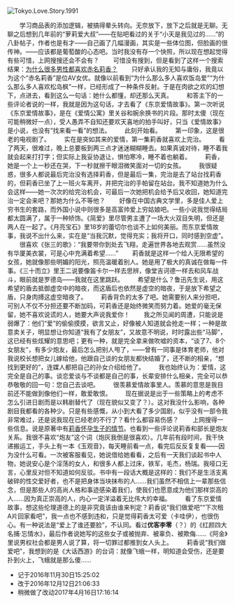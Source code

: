 ![Tokyo.Love.Story.1991](http://upload-images.jianshu.io/upload_images/5674982-fd018281f8f76aaf.jpg?imageMogr2/auto-orient/strip%7CimageView2/2/w/1240)

　　学习商品表的添加逻辑，被搞得晕头转向。无奈放下，放下之后就是无聊。无聊之后想到几年前的“萝莉爱大叔”——在贴吧看过的关于“小天是我见过的……”的八卦帖子，作者也是有才——自己画了几幅漫画，其实是一些体位图，但脸画的很传神。——应该都是葡萄酸的心态吧。当时我没有存一个快照，所以现在想起觉得有些可惜，上网搜搜还会不会有？
　　可惜没有搜到，但是看到了这样一个搜索结果：[为什么很多男性都喜欢赤名莉香？](https://www.zhihu.com/question/19554288)
　　只好承认我的无知与庸俗，我竟以为这个“赤名莉香”是位AV女优。就像以前看到“为什么那么多人喜欢饭岛爱”“为什么那么多人喜欢松岛枫”一样，已经形成了一种条件反射。于是在肉欲之欢的幻想下，点进去，看到这么一句话：她什么都懂，却还那么天真。
　　和答主下的一些评论者说的一样，我就是因为这句话，才去看了《东京爱情故事》。第一次听说《东京爱情故事》，是在《爱情公寓》里关谷和婉余换书的片段。那时太傻（现在可能稍微好一点），受人愚弄不自知还要欢天喜地的拍手叫好，只当《爱情故事》是小说，也没有“找来看一看”的想法。
　　此刻开始看。
　　第一印象，这是很老的电视剧了。
　　实在是突如其来的爱情，第一集莉香就喜欢上完治。
　　看了两天，很难过，晚上总要板到两三点才迷迷糊糊睡去。如果真诚对待，睡不着我就会起来打打字；但实际上我妥协退让，惧怕寒冷，睡不着也躺着。
　　莉香，她是一个上一秒还在哭，下一秒就擦干眼泪微笑面对一切的女孩。
　　我很疑惑，很多人都说最后完治没有选择莉香，但是最后一集，完治是去了站台找莉香的，但莉香已坐了上一班火车离开，并把完治的手帕留在站台。我不知道她为什么会这样——她一次次的给完治机会，可最后一次她把机会给予后又收回，她知道完治一定会来吧？那她为什么不等他？
　　好像在中国古典文学里，多是佳人爱上穷书生的套路，而外国小说中则很多是高富帅爱上穷姑娘吧。一些小说我觉得结局都太圆满了，属于一种矫饰。《简爱》里尽管男主遭了一场大火双目失明，但还是两人在一起了。《月亮宝石》里18岁的蕾切尔也谈不上如何美丽。而东京爱情故事，我说不出什么来，实在是“当我沉默，觉得充实；我将开口，同时感到空虚”。
　　很喜欢《张三的歌》：“我要带你到处去飞翔，走遍世界各地去观赏……虽然没有华厦美衣裳，可是心中充满着希望……”
　　莉香就是这样一个给人无限希望的女孩，她就像那些明媚的阳光，照亮温暖着别人。她是用了极大的真诚在做每一件事。《三十而立》里王二说要像笛卡尔一样去思辨，像堂吉诃德一样去和风车战斗，眼前就是罗德岛——我就在这里跳跃。
　　希望是什么？鲁迅先生说，用这希望的盾去抵御虚空中的暗夜，而这盾后也依然是虚空的暗夜，于是放下希望之盾，只身肉搏这虚空暗夜了。
　　莉香背负的太多了吧。她需要别人来分担吧，可别人不仅不分担还要不断加码，可莉香还是始终微笑而努力着。她爱的毫无保留，她不喜欢说谎的人，她要大声说我爱你！
　　我之所见闻的周遭，只能说是弱爆了：他们“爱”的偷偷摸摸，欲言又止，好像被人知道就会抢走一样；一种是故意卖关子，明显想让你知道“我有了女朋友”，又故意不明说，时时露出些“马脚”，这已经有些炫耀的意思吧；更有一种，就是完全拿来做吹嘘的资本，“谈了7、8个女朋友”，有多少炮友，最后怎么把别人甩了，——曾有一同事是体育老师，他对我说校长想把女儿嫁给他，他跟自己谈的女朋友都快结婚了，还不断的相亲，“想找到更好的”，连媒人都把自己的孙女介绍给他了。
　　我也始终认为：爱情，这完全是自己的事。谈恋爱谈与不谈都是自己的事，长辈安排什么相亲，完全可以恭恭敬敬的回一句：您自己去谈吧。
　　很羡慕爱情故事里人。羡慕的意思是我目前还不能做到像他们一样，敢爱敢恨。
　　现在据说是出于一些策略上的考虑不怎么引进日剧而是以韩剧替代了（现在貌似又变了？）。这对我没什么影响，各种剧目我都看的各种少。只是有些感慨，从小到大看了多少国剧，似乎没有一部令我非常难过，还是说我现在已经老的不行了？看什么都容易伤感？
　　上网搜得一些信息。说是原著中有[莉香怀孕生子的情节](http://news.163.com/16/0216/15/BFV4J6LT00014U9R.html)。也看到一些评论说莉香和部长是炮友关系。我很不喜欢“炮友”这个词（炮灰我倒是很喜欢）。几年前有段时间，我干快递搬运工，手头上有一本《玉观音》，每天睡前看一点，看完后反反复复看——因为没什么可看。一次被客服看见，她说借给她看看，之后有一天我们谈起书中人物，她说安心是个淫荡的女人，和很多人都上过床，铁军，毛杰，杨瑞。我哑口无言，心里反对但不知道如何反驳。书中有一段话大概是这样的：我们不是生活支离破碎的性交爱好者，也不是把身体当块抹布的人……我们虽然不相信上一辈那些信念，但是那些人的高尚人格和事迹感染着我们，使我们也愿意成为他们那样崇高的人……因为真正崇高的人，内心一定洋溢着无比伟大的幸福。
　　看了东京爱情故事，想这些伦理道德上的是非究竟该由谁来判定？莉香说“我们做爱吧”“下次租A片回家看吧”，我一点也不感到违和，只是觉得莉香太可爱（卡哇伊），也很伤心。有一种说法是“爱上了谁还要脸”，不认同。看过**优客李零**（？）的《红颜四大名捕·忘情水》，最后作者说她写的这些女子或被抛弃、被辜负、被欺侮……《阿金》里说男权社会都是男人说了算，将一切罪过都推到女人头上。
　　莉香说“我们做爱吧”，我想到的是《大话西游》的台词：就像飞蛾一样，明知道会受伤，还是要扑到火上，飞蛾就是那么傻……

- 记于2016年11月30日15:25:02
- 改于2016年12月12日21:06:33
- 稍微做了改动2017年4月16日17:16:14
